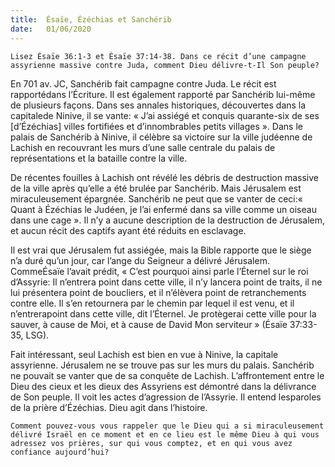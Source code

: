 ```yaml
---
title:  Ésaïe, Ézéchias et Sanchérib
date:   01/06/2020
---
```


`Lisez Ésaïe 36:1-3 et Ésaïe 37:14-38. Dans ce récit d’une campagne assyrienne massive contre Juda, comment Dieu délivre-t-Il Son peuple?`

En 701 av. JC, Sanchérib fait campagne contre Juda. Le récit est rapportédans l’Écriture. Il est également rapporté par Sanchérib lui-même de plusieurs façons. Dans ses annales historiques, découvertes dans la capitalede Ninive, il se vante: « J’ai assiégé et conquis quarante-six de ses [d’Ézéchias] villes fortifiées  et d’innombrables petits villages ». Dans le palais de Sanchérib à Ninive, il célèbre sa victoire sur la ville judéenne de Lachish en recouvrant les murs d’une salle centrale du palais de représentations et la bataille contre la ville.

De récentes fouilles à Lachish ont révélé les débris de destruction massive de la ville après qu’elle a été brulée par Sanchérib. Mais Jérusalem est miraculeusement épargnée. Sanchérib ne peut que se vanter de ceci:« Quant à Ézéchias le Judéen, je l’ai enfermé dans sa ville comme un oiseau dans une cage ». Il n’y a aucune description de la destruction de Jérusalem, et aucun récit des captifs ayant été réduits en esclavage.

Il est vrai que Jérusalem fut assiégée, mais la Bible rapporte que le siège n’a duré qu’un jour, car l’ange du Seigneur a délivré Jérusalem. CommeÉsaïe l’avait prédit, « C’est pourquoi ainsi parle l’Éternel sur le roi d’Assyrie: Il n’entrera point dans cette ville, il n’y lancera point de traits, il ne lui présentera point de boucliers, et il n’élèvera point de retranchements contre elle. Il s’en retournera par le chemin par lequel il est venu, et il n’entrerapoint dans cette ville, dit l’Éternel. Je protègerai cette ville pour la sauver, à cause de Moi, et à cause de David Mon serviteur » (Ésaïe 37:33-35, LSG).

Fait intéressant, seul Lachish est bien en vue à Ninive, la capitale assyrienne. Jérusalem ne se trouve pas sur les murs du palais. Sanchérib ne pouvait se vanter que de sa conquête de Lachish. L’affrontement entre le Dieu des cieux et les dieux des Assyriens est démontré dans la délivrance de Son peuple. Il voit les actes d’agression de l’Assyrie. Il entend lesparoles de la prière d’Ézéchias. Dieu agit dans l’histoire.

`Comment pouvez-vous vous rappeler que le Dieu qui a si miraculeusement délivré Israël en ce moment et en ce lieu est le même Dieu à qui vous adressez vos prières, sur qui vous comptez, et en qui vous avez confiance aujourd’hui?`
